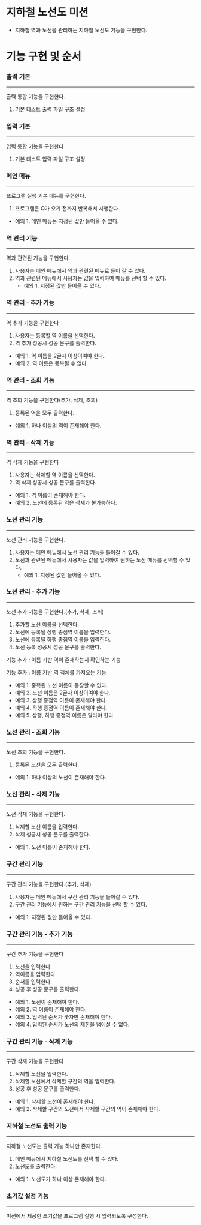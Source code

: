 # **지하철 노선도 미션**

- 지하철 역과 노선을 관리하는 지하철 노선도 기능을 구현한다.

# **기능 구현 및 순서**

### 출력 기본

---

출력 통합 기능을 구현한다.

1. 기본 테스트 출력 파일 구조 설정

### 입력 기본

---

입력 통합 기능을 구현한다

1. 기본 테스트 입력 파일 구조 설정

### 메인 메뉴

---

프로그램 실행 기본 메뉴를 구현한다.

1. 프로그램은 Q가 오기 전까지 반복해서 시행한다.

- 예외 1. 메인 메뉴는 지정된 값만 들어올 수 있다.

### 역 관리 기능

---

역과 관련된 기능을 구현한다.

1. 사용자는 메인 메뉴에서 역과 관련된 메뉴로 들어 갈 수 있다.
2. 역과 관련된 메뉴에서 사용자는 값을 입력하여 메뉴를 선택 할 수 있다.
    - 예외 1. 지정된 값만 들어올 수 있다.

### 역 관리 - 추가 기능

---

역 추가 기능을 구현한다

1. 사용자는 등록할 역 이름을 선택한다.
2. 역 추가 성공시 성공 문구를 출력한다.

- 예외 1. 역 이름을 2글자 이상이여야 한다.
- 예외 2. 역 이름은 중복될 수 없다.

### 역 관리 - 조회 기능

---

역 조회 기능을 구현한다(추가, 삭제, 조회)

1. 등록된 역을 모두 출력한다.

- 예외 1. 하나 이상의 역이 존재해야 한다.

### 역 관리 - 삭제 기능

---

역 삭제 기능을 구현한다

1. 사용자는 삭제할 역 이름을 선택한다.
2. 역 삭제 성공시 성공 문구를 출력한다.

- 예외 1. 역 이름이 존재해야 한다.
- 예외 2. 노선에 등록된 역은 삭제가 불가능하다.

### 노선 관리 기능

---

노선 관리 기능을 구현한다.

1. 사용자는 메인 메뉴에서 노선 관리 기능을 들어갈 수 있다.
2. 노선과 관련된 메뉴에서 사용자는 값을 입력하여 원하는 노선 메뉴를 선택할 수 있다.
    - 예외 1. 지정된 값만 들어올 수 있다.

### 노선 관리 - 추가 기능

---

노선 추가 기능을 구현한다.(추가, 삭제, 조회)

1. 추가할 노선 이름을 선택한다.
2. 노선에 등록될 상행 종점역 이름을 입력한다.
3. 노선에 등록될 하행 종점역 이름을 입력한다.
4. 노선 등록 성공시 성공 문구를 출력한다.

기능 추가 : 이름 기반 역이 존재하는지 확인하는 기능

기능 추가 : 이름 기반 역 객체를 가져오는 기능

- 예외 1. 중복된 노선 이름이 등장할 수 없다.
- 예외 2. 노선 이름은 2글자 이상이여야 한다.
- 예외 3. 상행 종점역 이름이 존재해야 한다.
- 예외 4. 하행 종점역 이름이 존재해야 한다.
- 예외 5. 상행, 하행 종정역 이름은 달라야 한다.

### 노선 관리 - 조회 기능

---

노선 조회 기능을 구현한다.

1. 등록된 노선을 모두 출력한다.

- 예외 1. 하나 이상의 노선이 존재해야 한다.

### 노선 관리 - 삭제 기능

---

노선 삭제 기능을 구현한다.

1. 삭제할 노선 이름을 입력한다.
2. 삭제 성공시 성공 문구를 출력한다.

- 예외 1. 노선 이름이 존재해야 한다.

### 구간 관리 기능

---

구간 관리 기능을 구현한다.(추가, 삭제)

1. 사용자는 메인 메뉴에서 구간 관리 기능을 들어갈 수 있다.
2. 구간 관리 기능에서 원하는 구간 관리 기능을 선택 할 수 있다.

- 예외 1. 지정된 값만 들어올 수 있다.

### 구간 관리 기능 - 추가 기능

---

구간 추가 기능을 구현한다

1.  노선을 입력한다.
2. 역이름을 입력한다.
3. 순서를 입력한다.
4. 성공 후 성공 문구를 출력한다.

- 예외 1. 노선이 존재해야 한다.
- 예외 2. 역 이름이 존재해야 한다.
- 예외 3. 입력된 순서가 숫자만 존재해야 한다.
- 예외 4. 입력된 순서가 노선의 제한을 넘어설 수 없다.

### 구간 관리 기능 - 삭제 기능

---

구간 삭제 기능을 구현한다

1. 삭제할 노선을 입력한다.
2. 삭제할 노선에서 삭제할 구간의 역을 입력한다.
3. 성공 후 성공 문구를 출력한다.

- 예외 1. 삭제할 노선이 존재해야 한다.
- 예외 2. 삭제할 구간의 노선에서 삭제할 구간의 역이 존재해야 한다.

### 지하철 노선도 출력 기능

---

지하철 노선도는 출력 기능 하나만 존재한다.

1. 메인 메뉴에서 지하철 노선도를 선택 할 수 있다.
2. 노선도를 출력한다.

- 예외 1. 노선도가 하나 이상 존재해야 한다.

### 초기값 설정 기능

---

미션에서 제공한 초기값을 프로그램 실행 시 입력되도록 구성한다.